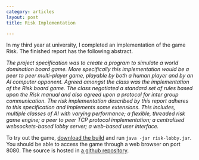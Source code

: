 ```yaml
---
category: articles
layout: post
title: Risk Implementation

---
```


In my third year at university, I completed an implementation of the game Risk. The finished report has the following abstract.

*The project specification was to create a program to simulate a world domination board game.  More specifically this implementation would be a  peer to peer multi-player game, playable by both a human player and by an AI computer opponent. Agreed amongst the class was the implementation of the Risk board game. The class negotiated a standard set of rules based upon the Risk manual and also agreed upon a protocol for inter group communication. The  risk implementation described by this report adheres to this specification and implements some extensions. This includes, multiple classes of AI with varying performance; a flexible, threaded risk game engine; a peer to peer TCP protocol implementation; a centralised websockets-based lobby server; a web-based user interface.*

To try out the game, [download the build](/assets/files/risk.zip) and run `java -jar risk-lobby.jar`. You should be able to access the game through a web browser on port 8080. The source is hosted in [a github repository](https://github.com/billytrend/risk-backend).